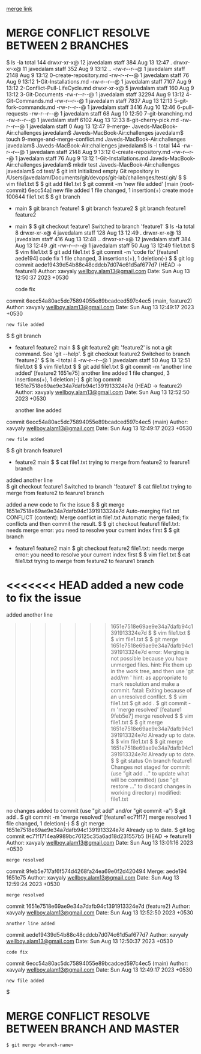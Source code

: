 [merge link](https://www.javatpoint.com/git-merge-and-merge-conflict)


# MERGE CONFLICT RESOLVE BETWEEN 2 BRANCHES

$ ls -la
total 144
drwxr-xr-x@ 12 javedalam  staff    384 Aug 13 12:47 .
drwxr-xr-x@ 11 javedalam  staff    352 Aug  9 13:12 ..
-rw-r--r--@  1 javedalam  staff   2148 Aug  9 13:12 0-create-repository.md
-rw-r--r--@  1 javedalam  staff     76 Aug  9 13:12 1-Git-Installations.md
-rw-r--r--@  1 javedalam  staff   7107 Aug  9 13:12 2-Conflict-Pull-LifeCycle.md
drwxr-xr-x@  5 javedalam  staff    160 Aug  9 13:12 3-Git-Documents
-rw-r--r--@  1 javedalam  staff  32294 Aug  9 13:12 4-Git-Commands.md
-rw-r--r--@  1 javedalam  staff   7837 Aug 13 12:13 5-git-fork-commands.md
-rw-r--r--@  1 javedalam  staff   3416 Aug 10 12:46 6-pull-requests
-rw-r--r--@  1 javedalam  staff     68 Aug 10 12:50 7-git-branching.md
-rw-r--r--@  1 javedalam  staff   6102 Aug 13 12:33 8-git-cherry-pick.md
-rw-r--r--@  1 javedalam  staff      0 Aug 13 12:47 9-merge-
Javeds-MacBook-Air:challenges javedalam$ 
Javeds-MacBook-Air:challenges javedalam$ touch 9-merge-and-merge-conflict.md
Javeds-MacBook-Air:challenges javedalam$ 
Javeds-MacBook-Air:challenges javedalam$ ls -l
total 144
-rw-r--r--@ 1 javedalam  staff   2148 Aug  9 13:12 0-create-repository.md
-rw-r--r--@ 1 javedalam  staff     76 Aug  9 13:12 1-Git-Installations.md
Javeds-MacBook-Air:challenges javedalam$ mkdir test
Javeds-MacBook-Air:challenges javedalam$ cd test/
$ git init
Initialized empty Git repository in /Users/javedalam/Documents/git/devops/git-lab/challenges/test/.git/
$ 
$ vim file1.txt
$ 
$ git add file1.txt 
$ git commit -m 'new file added'
[main (root-commit) 6ecc54a] new file added
 1 file changed, 1 insertion(+)
 create mode 100644 file1.txt
$ 
$ git branch 
* main
$ git branch feature1
$ git branch feature2
$ git branch 
  feature1
  feature2
* main
$ 
$ git checkout feature1
Switched to branch 'feature1'
$ ls -la
total 8
drwxr-xr-x@  4 javedalam  staff  128 Aug 13 12:49 .
drwxr-xr-x@ 13 javedalam  staff  416 Aug 13 12:48 ..
drwxr-xr-x@ 12 javedalam  staff  384 Aug 13 12:49 .git
-rw-r--r--@  1 javedalam  staff   50 Aug 13 12:49 file1.txt
$ 
$ vim file1.txt 
$ git add file1.txt 
$ git commit -m 'code fix'
[feature1 aede194] code fix
 1 file changed, 3 insertions(+), 1 deletion(-)
$ 
$ git log
commit aede19439d54b88c48cddcb7d074c61d5af677d7 (HEAD -> feature1)
Author: xavyaly <wellboy.alam13@gmail.com>
Date:   Sun Aug 13 12:50:37 2023 +0530

    code fix

commit 6ecc54a80ac5dc75894055e89bcadced597c4ec5 (main, feature2)
Author: xavyaly <wellboy.alam13@gmail.com>
Date:   Sun Aug 13 12:49:17 2023 +0530

    new file added
$ 
$ git branch 
* feature1
  feature2
  main
$ 
$ git feature2
git: 'feature2' is not a git command. See 'git --help'.
$ git checkout feature2
Switched to branch 'feature2'
$ 
$ ls -l
total 8
-rw-r--r--@ 1 javedalam  staff  50 Aug 13 12:51 file1.txt
$ 
$ vim file1.txt 
$ 
$ git add file1.txt 
$ git commit -m 'another line added'
[feature2 1651e75] another line added
 1 file changed, 3 insertions(+), 1 deletion(-)
$ git log
commit 1651e7518e69ae9e34a7dafb94c1391913324e7d (HEAD -> feature2)
Author: xavyaly <wellboy.alam13@gmail.com>
Date:   Sun Aug 13 12:52:50 2023 +0530

    another line added

commit 6ecc54a80ac5dc75894055e89bcadced597c4ec5 (main)
Author: xavyaly <wellboy.alam13@gmail.com>
Date:   Sun Aug 13 12:49:17 2023 +0530

    new file added
$ 
$ git branch 
  feature1
* feature2
  main
$ 
$ cat file1.txt 
trying to merge from feature2 to fearure1 branch

added another line  
$ git checkout feature1
Switched to branch 'feature1'
$ cat file1.txt 
trying to merge from feature2 to fearure1 branch

added a new code to fix the issue 
$ 
$ git merge 1651e7518e69ae9e34a7dafb94c1391913324e7d
Auto-merging file1.txt
CONFLICT (content): Merge conflict in file1.txt
Automatic merge failed; fix conflicts and then commit the result.
$ 
$ git checkout feature1
file1.txt: needs merge
error: you need to resolve your current index first
$ 
$ git branch 
* feature1
  feature2
  main
$ git checkout feature2
file1.txt: needs merge
error: you need to resolve your current index first
$ 
$ vim file1.txt 
$ cat file1.txt 
trying to merge from feature2 to fearure1 branch

<<<<<<< HEAD
added a new code to fix the issue 
=======
added another line  
>>>>>>> 1651e7518e69ae9e34a7dafb94c1391913324e7d
$ 
$ vim file1.txt 
$ 
$ vim file1.txt 
$ 
$ git merge 1651e7518e69ae9e34a7dafb94c1391913324e7d
error: Merging is not possible because you have unmerged files.
hint: Fix them up in the work tree, and then use 'git add/rm <file>'
hint: as appropriate to mark resolution and make a commit.
fatal: Exiting because of an unresolved conflict.
$ 
$ vim file1.txt 
$ git add .
$ git commit -m 'merge resolved'
[feature1 9feb5e7] merge resolved
$ 
$ vim file1.txt 
$ 
$ git merge 1651e7518e69ae9e34a7dafb94c1391913324e7d
Already up to date.
$ 
$ vim file1.txt 
$ 
$ git merge 1651e7518e69ae9e34a7dafb94c1391913324e7d
Already up to date.
$ 
$ git status
On branch feature1
Changes not staged for commit:
  (use "git add <file>..." to update what will be committed)
  (use "git restore <file>..." to discard changes in working directory)
        modified:   file1.txt

no changes added to commit (use "git add" and/or "git commit -a")
$ git add .
$ git commit -m 'merge resolved'
[feature1 ec71f17] merge resolved
 1 file changed, 1 deletion(-)
$ 
$ git merge 1651e7518e69ae9e34a7dafb94c1391913324e7d
Already up to date.
$ git log
commit ec71f1714ea9989bc76125c35a6ad18d231557b5 (HEAD -> feature1)
Author: xavyaly <wellboy.alam13@gmail.com>
Date:   Sun Aug 13 13:01:16 2023 +0530

    merge resolved

commit 9feb5e717af6f574d4268fa24ea69e0f2d420494
Merge: aede194 1651e75
Author: xavyaly <wellboy.alam13@gmail.com>
Date:   Sun Aug 13 12:59:24 2023 +0530

    merge resolved

commit 1651e7518e69ae9e34a7dafb94c1391913324e7d (feature2)
Author: xavyaly <wellboy.alam13@gmail.com>
Date:   Sun Aug 13 12:52:50 2023 +0530

    another line added

commit aede19439d54b88c48cddcb7d074c61d5af677d7
Author: xavyaly <wellboy.alam13@gmail.com>
Date:   Sun Aug 13 12:50:37 2023 +0530

    code fix

commit 6ecc54a80ac5dc75894055e89bcadced597c4ec5 (main)
Author: xavyaly <wellboy.alam13@gmail.com>
Date:   Sun Aug 13 12:49:17 2023 +0530

    new file added
$ 


# MERGE CONFLICT RESOLVE BETWEEN BRANCH AND MASTER

    $ git merge <branch-name>


# 

